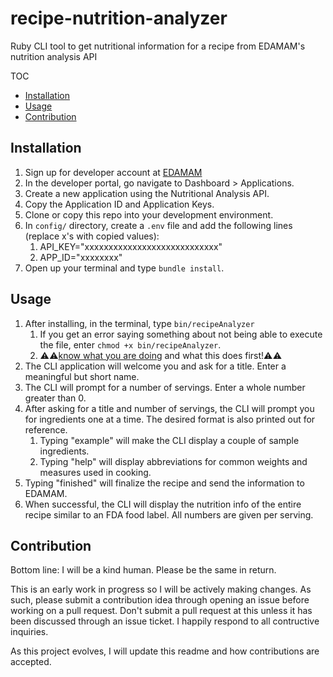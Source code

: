 # recipe-nutrition-analyzer

Ruby CLI tool to get nutritional information for a recipe from EDAMAM's nutrition analysis API

TOC

  - [Installation](#installation)
  - [Usage](#usage)
  - [Contribution](#contribution)

## Installation

1. Sign up for developer account at [EDAMAM](https://developer.edamam.com/edamam-nutrition-api)
2. In the developer portal, go navigate to Dashboard > Applications.
3. Create a new application using the Nutritional Analysis API.
4. Copy the Application ID and Application Keys.
5. Clone or copy this repo into your development environment.
6. In `config/` directory, create a `.env` file and add the following lines (replace x's with copied values):
   1. API_KEY="xxxxxxxxxxxxxxxxxxxxxxxxxxxx"
   2. APP_ID="xxxxxxxx"
7. Open up your terminal and type `bundle install`.

## Usage

1. After installing, in the terminal, type `bin/recipeAnalyzer`
   1. If you get an error saying something about not being able to execute the file, enter `chmod +x bin/recipeAnalyzer`.
   2. ⚠️⚠️[know what you are doing](https://en.wikipedia.org/wiki/Chmod) and what this does first!⚠️⚠️
2. The CLI application will welcome you and ask for a title. Enter a meaningful but short name.
3. The CLI will prompt for a number of servings. Enter a whole number greater than 0.
4. After asking for a title and number of servings, the CLI will prompt you for ingredients one at a time. The desired format is also printed out for reference.
   1. Typing "example" will make the CLI display a couple of sample ingredients.
   2. Typing "help" will display abbreviations for common weights and measures used in cooking.
5. Typing "finished" will finalize the recipe and send the information to EDAMAM.
6. When successful, the CLI will display the nutrition info of the entire recipe similar to an FDA food label. All numbers are given per serving.

## Contribution

Bottom line: I will be a kind human. Please be the same in return.

This is an early work in progress so I will be actively making changes. As such, please submit a contribution idea through opening an issue before working on a pull request. Don't submit a pull request at this unless it has been discussed through an issue ticket. I happily respond to all contructive inquiries.

As this project evolves, I will update this readme and how contributions are accepted.
